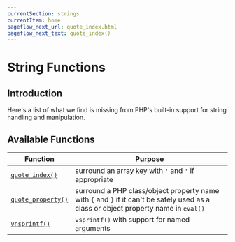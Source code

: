 ```yaml
---
currentSection: strings
currentItem: home
pageflow_next_url: quote_index.html
pageflow_next_text: quote_index()
---
```


# String Functions

## Introduction

Here's a list of what we find is missing from PHP's built-in support for string handling and manipulation.

## Available Functions

Function | Purpose
---------|--------
[`quote_index()`](quote_index.html) | surround an array key with `'` and `'` if appropriate
[`quote_property()`](quote_property.html) | surround a PHP class/object property name with `{` and `}` if it can't be safely used as a class or object property name in `eval()`
[`vnsprintf()`](vnsprintf.html) | `vsprintf()` with support for named arguments

